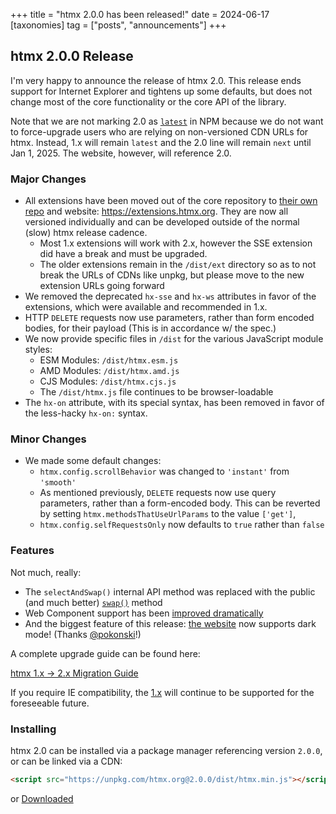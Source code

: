 +++
title = "htmx 2.0.0 has been released!"
date = 2024-06-17
[taxonomies]
tag = ["posts", "announcements"]
+++

## htmx 2.0.0 Release

I'm very happy to announce the release of htmx 2.0.  This release ends support for Internet Explorer and tightens up some
defaults, but does not change most of the core functionality or the core API of the library.

Note that we are not marking 2.0 as [`latest`](https://docs.npmjs.com/cli/v10/commands/npm-dist-tag#purpose) in NPM 
because we do not want to force-upgrade users who are relying on non-versioned CDN URLs for htmx.  Instead, 1.x will
remain `latest` and the 2.0 line will remain `next` until Jan 1, 2025. The website, however, will reference 2.0.

### Major Changes

* All extensions have been moved out of the core repository to [their own repo](https://github.com/bigskysoftware/htmx-extensions/)
  and website: <https://extensions.htmx.org>.  They are now all versioned individually and can be developed outside of
  the normal (slow) htmx release cadence.
  * Most 1.x extensions will work with 2.x, however the SSE extension did have a break and must be upgraded.
  * The older extensions remain in the `/dist/ext` directory so as to not break the URLs of CDNs like unpkg, but please
    move to the new extension URLs going forward
* We removed the deprecated `hx-sse` and `hx-ws` attributes in favor of the extensions, which were available and
  recommended in 1.x.
* HTTP `DELETE` requests now use parameters, rather than form encoded bodies, for their payload (This is in accordance w/ the spec.)
* We now provide specific files in `/dist` for the various JavaScript module styles:
  * ESM Modules: `/dist/htmx.esm.js`
  * AMD Modules: `/dist/htmx.amd.js`
  * CJS Modules: `/dist/htmx.cjs.js`
  * The `/dist/htmx.js` file continues to be browser-loadable
* The `hx-on` attribute, with its special syntax, has been removed in favor of the less-hacky `hx-on:` syntax.

### Minor Changes

* We made some default changes:
  * `htmx.config.scrollBehavior` was changed to `'instant'` from `'smooth'`
  * As mentioned previously, `DELETE` requests now use query parameters, rather than a form-encoded body.  This can
    be reverted by setting `htmx.methodsThatUseUrlParams` to  the value `['get']`,
  * `htmx.config.selfRequestsOnly` now defaults to `true` rather than `false`

### Features

Not much, really:

* The `selectAndSwap()` internal API method was replaced with the public (and much better) [`swap()`](/api/#swap) method
* Web Component support has been [improved dramatically](@/examples/web-components.md)
* And the biggest feature of this release: [the website](https://htmx.org) now supports dark mode! (Thanks [@pokonski](https://github.com/pokonski)!)

A complete upgrade guide can be found here:

[htmx 1.x -> 2.x Migration Guide](@/migration-guide-htmx-1.md)

If you require IE compatibility, the [1.x](https://v1.htmx.org) will continue to be supported for the foreseeable future.

### Installing

htmx 2.0 can be installed via a package manager referencing version `2.0.0`, or can be linked via a CDN:

```html
<script src="https://unpkg.com/htmx.org@2.0.0/dist/htmx.min.js"></script>
```

or <a href="https://unpkg.com/htmx.org@2.0.0/dist/htmx.min.js" download>Downloaded</a>
